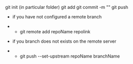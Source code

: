 git init (in particular folder)
git add <filepath> 
git commit -m ""
git push 
   * if you have not configured a remote branch
   * * git remote add repoName repolink

   * if you branch does not exists on the remote server
   * * git push --set-upstream repoName branchName

